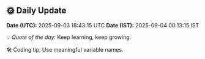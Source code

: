## 🌞 Daily Update

**Date (UTC):** 2025-09-03 18:43:15 UTC
**Date (IST):** 2025-09-04 00:13:15 IST

💡 *Quote of the day:* Keep learning, keep growing.

🛠️ Coding tip: Use meaningful variable names.
